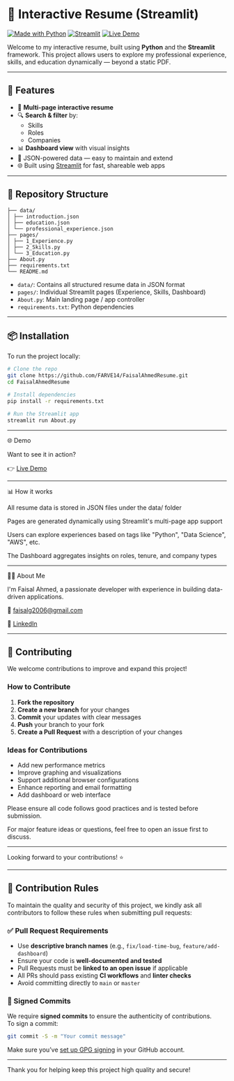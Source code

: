 # 🧠 Interactive Resume (Streamlit)

[![Made with Python](https://img.shields.io/badge/Python-3.9+-blue.svg)](https://www.python.org/)
[![Streamlit](https://img.shields.io/badge/Built%20with-Streamlit-red)](https://streamlit.io/)
[![Live Demo](https://img.shields.io/badge/Demo-Available-brightgreen)](#demo)

Welcome to my interactive resume, built using **Python** and the **Streamlit** framework. This project allows users to explore my professional experience, skills, and education dynamically — beyond a static PDF.

---

## 🚀 Features

- 📄 **Multi-page interactive resume**
- 🔍 **Search & filter** by:
  - Skills
  - Roles
  - Companies
- 📊 **Dashboard view** with visual insights
- 🔗 JSON-powered data — easy to maintain and extend
- 🌐 Built using [Streamlit](https://streamlit.io/) for fast, shareable web apps

---

## 📁 Repository Structure
```
├── data/
│ ├── introduction.json
│ ├── education.json
│ └── professional_experience.json
├── pages/
│ ├── 1_Experience.py
│ ├── 2_Skills.py
│ └── 3_Education.py
├── About.py
├── requirements.txt
└── README.md
```

- `data/`: Contains all structured resume data in JSON format
- `pages/`: Individual Streamlit pages (Experience, Skills, Dashboard)
- `About.py`: Main landing page / app controller
- `requirements.txt`: Python dependencies

---

## 📦 Installation

To run the project locally:

```bash
# Clone the repo
git clone https://github.com/FARVE14/FaisalAhmedResume.git
cd FaisalAhmedResume

# Install dependencies
pip install -r requirements.txt

# Run the Streamlit app
streamlit run About.py
```
--- 

🌐 Demo

Want to see it in action?

👉  [Live Demo](https://faisalahmed.streamlit.app/)

--- 
📊 How it works

All resume data is stored in JSON files under the data/ folder

Pages are generated dynamically using Streamlit's multi-page app support

Users can explore experiences based on tags like "Python", "Data Science", "AWS", etc.

The Dashboard aggregates insights on roles, tenure, and company types

---


🙋‍♂️ About Me

I'm Faisal Ahmed, a passionate developer with experience in building data-driven applications.

📧 faisalg2006@gmail.com

🔗 [LinkedIn](https://www.linkedin.com/in/faisalahmed92/)

---


## 🤝 Contributing

We welcome contributions to improve and expand this project!

### How to Contribute

1. **Fork the repository**  
2. **Create a new branch** for your changes  
3. **Commit** your updates with clear messages  
4. **Push** your branch to your fork  
5. **Create a Pull Request** with a description of your changes

### Ideas for Contributions

- Add new performance metrics
- Improve graphing and visualizations
- Support additional browser configurations
- Enhance reporting and email formatting
- Add dashboard or web interface

Please ensure all code follows good practices and is tested before submission.

For major feature ideas or questions, feel free to open an issue first to discuss.

---

Looking forward to your contributions! ⭐

---

## 📜 Contribution Rules

To maintain the quality and security of this project, we kindly ask all contributors to follow these rules when submitting pull requests:

### ✅ Pull Request Requirements

- Use **descriptive branch names** (e.g., `fix/load-time-bug`, `feature/add-dashboard`)
- Ensure your code is **well-documented and tested**
- Pull Requests must be **linked to an open issue** if applicable
- All PRs should pass existing **CI workflows** and **linter checks**
- Avoid committing directly to `main` or `master`

### 🔐 Signed Commits

We require **signed commits** to ensure the authenticity of contributions.  
To sign a commit:

```bash
git commit -S -m "Your commit message"
```

Make sure you’ve [set up GPG signing](https://docs.github.com/en/authentication/managing-commit-signature-verification/signing-commits) in your GitHub account.

---

Thank you for helping keep this project high quality and secure!
